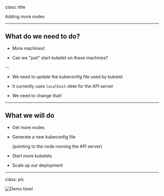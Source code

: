 class: title

Adding more nodes

---

## What do we need to do?

- More machines!

- Can we "just" start kubelet on these machines?

--

- We need to update the kubeconfig file used by kubelet

- It currently uses `localhost:8080` for the API server

- We need to change that!

---

## What we will do

- Get more nodes

- Generate a new kubeconfig file

  (pointing to the node running the API server)

- Start more kubelets

- Scale up our deployment

---

class: pic

![Demo time!](images/demo-with-kht.png)
